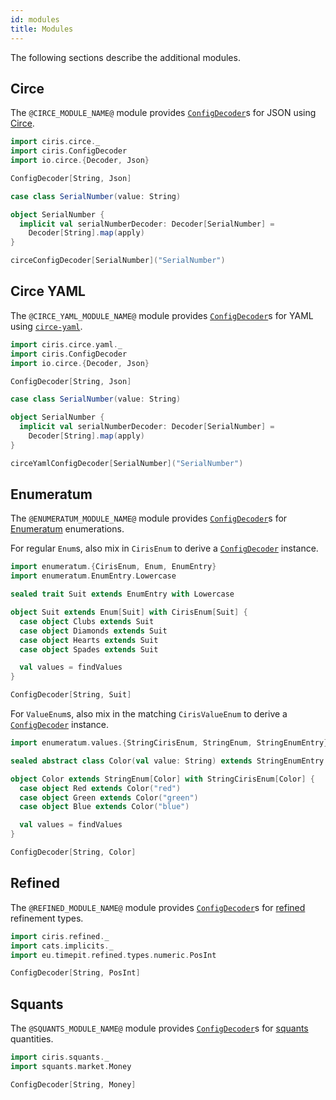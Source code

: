 ```yaml
---
id: modules
title: Modules
---
```


The following sections describe the additional modules.

## Circe

The `@CIRCE_MODULE_NAME@` module provides [`ConfigDecoder`][configdecoder]s for JSON using [Circe](https://github.com/circe/circe).

```scala mdoc
import ciris.circe._
import ciris.ConfigDecoder
import io.circe.{Decoder, Json}

ConfigDecoder[String, Json]

case class SerialNumber(value: String)

object SerialNumber {
  implicit val serialNumberDecoder: Decoder[SerialNumber] =
    Decoder[String].map(apply)
}

circeConfigDecoder[SerialNumber]("SerialNumber")
```

## Circe YAML

The `@CIRCE_YAML_MODULE_NAME@` module provides [`ConfigDecoder`][configdecoder]s for YAML using [`circe-yaml`](https://github.com/circe/circe-yaml).

```scala mdoc:reset
import ciris.circe.yaml._
import ciris.ConfigDecoder
import io.circe.{Decoder, Json}

ConfigDecoder[String, Json]

case class SerialNumber(value: String)

object SerialNumber {
  implicit val serialNumberDecoder: Decoder[SerialNumber] =
    Decoder[String].map(apply)
}

circeYamlConfigDecoder[SerialNumber]("SerialNumber")
```

## Enumeratum

The `@ENUMERATUM_MODULE_NAME@` module provides [`ConfigDecoder`][configdecoder]s for [Enumeratum](https://github.com/lloydmeta/enumeratum) enumerations.

For regular `Enum`s, also mix in `CirisEnum` to derive a [`ConfigDecoder`][configdecoder] instance.

```scala mdoc
import enumeratum.{CirisEnum, Enum, EnumEntry}
import enumeratum.EnumEntry.Lowercase

sealed trait Suit extends EnumEntry with Lowercase

object Suit extends Enum[Suit] with CirisEnum[Suit] {
  case object Clubs extends Suit
  case object Diamonds extends Suit
  case object Hearts extends Suit
  case object Spades extends Suit

  val values = findValues
}

ConfigDecoder[String, Suit]
```

For `ValueEnum`s, also mix in the matching `CirisValueEnum` to derive a [`ConfigDecoder`][configdecoder] instance.

```scala mdoc
import enumeratum.values.{StringCirisEnum, StringEnum, StringEnumEntry}

sealed abstract class Color(val value: String) extends StringEnumEntry

object Color extends StringEnum[Color] with StringCirisEnum[Color] {
  case object Red extends Color("red")
  case object Green extends Color("green")
  case object Blue extends Color("blue")

  val values = findValues
}

ConfigDecoder[String, Color]
```

## Refined

The `@REFINED_MODULE_NAME@` module provides [`ConfigDecoder`][configdecoder]s for [refined](https://github.com/fthomas/refined) refinement types.

```scala mdoc
import ciris.refined._
import cats.implicits._
import eu.timepit.refined.types.numeric.PosInt

ConfigDecoder[String, PosInt]
```

## Squants

The `@SQUANTS_MODULE_NAME@` module provides [`ConfigDecoder`][configdecoder]s for [squants](https://github.com/typelevel/squants) quantities.

```scala mdoc
import ciris.squants._
import squants.market.Money

ConfigDecoder[String, Money]
```

[configdecoder]: @API_BASE_URL@/ConfigDecoder.html
